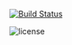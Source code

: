 [![Build Status](https://travis-ci.org/kamdibus/PIK.svg?branch=master)](https://travis-ci.org/kamdibus/PIK)

![license](https://img.shields.io/github/license/mashape/apistatus.svg)
